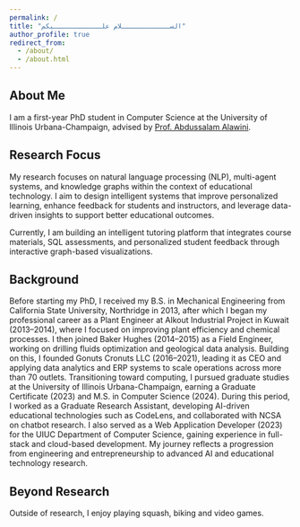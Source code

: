 ```yaml
---
permalink: /
title: "الســــــــــــلام علــــــــــــيكم"
author_profile: true
redirect_from: 
  - /about/
  - /about.html
---
```


## About Me
I am a first-year PhD student in Computer Science at the University of Illinois Urbana-Champaign, advised by [Prof. Abdussalam Alawini](https://cs.illinois.edu/about/people/faculty/alawini).

## Research Focus
My research focuses on natural language processing (NLP), multi-agent systems, and knowledge graphs within the context of educational technology. I aim to design intelligent systems that improve personalized learning, enhance feedback for students and instructors, and leverage data-driven insights to support better educational outcomes.

Currently, I am building an intelligent tutoring platform that integrates course materials, SQL assessments, and personalized student feedback through interactive graph-based visualizations.

## Background
Before starting my PhD, I received my B.S. in Mechanical Engineering from California State University, Northridge in 2013, after which I began my professional career as a Plant Engineer at Alkout Industrial Project in Kuwait (2013–2014), where I focused on improving plant efficiency and chemical processes. I then joined Baker Hughes (2014–2015) as a Field Engineer, working on drilling fluids optimization and geological data analysis. Building on this, I founded Gonuts Cronuts LLC (2016–2021), leading it as CEO and applying data analytics and ERP systems to scale operations across more than 70 outlets. Transitioning toward computing, I pursued graduate studies at the University of Illinois Urbana-Champaign, earning a Graduate Certificate (2023) and M.S. in Computer Science (2024). During this period, I worked as a Graduate Research Assistant, developing AI-driven educational technologies such as CodeLens, and collaborated with NCSA on chatbot research. I also served as a Web Application Developer (2023) for the UIUC Department of Computer Science, gaining experience in full-stack and cloud-based development. My journey reflects a progression from engineering and entrepreneurship to advanced AI and educational technology research.

## Beyond Research
Outside of research, I enjoy playing squash, biking and video games. 

